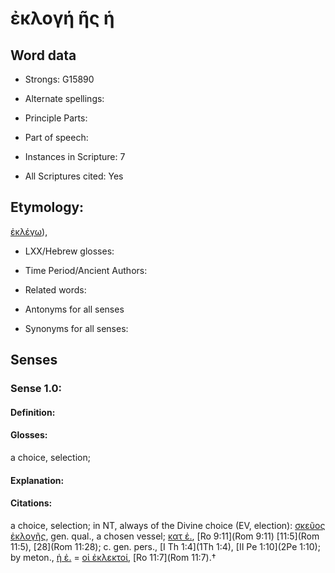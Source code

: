 # ἐκλογή ῆς ἡ

<!-- Status: S2=NeedsEdits -->
<!-- Lexica used for edits:   -->

## Word data

* Strongs: G15890

* Alternate spellings:



* Principle Parts: 


* Part of speech: 


* Instances in Scripture: 7

* All Scriptures cited: Yes

## Etymology: 

[ἐκλέγω]()), 

* LXX/Hebrew glosses: 


* Time Period/Ancient Authors: 


* Related words: 

* Antonyms for all senses

* Synonyms for all senses: 


## Senses 


### Sense  1.0: 

#### Definition: 

#### Glosses: 

a choice, selection; 

#### Explanation: 


#### Citations: 

a choice, selection; in NT, always of the Divine choice (EV, election): [σκεῦος ἐκλογῆς](), gen. qual., a chosen vessel; [κατ ἐ.](), [Ro 9:11](Rom 9:11) [11:5](Rom 11:5), [28](Rom 11:28); c. gen. pers., [I Th 1:4](1Th 1:4), [II Pe 1:10](2Pe 1:10); by meton., [ἡ ἐ.]() = [οἱ ἐκλεκτοί](), [Ro 11:7](Rom 11:7).†
